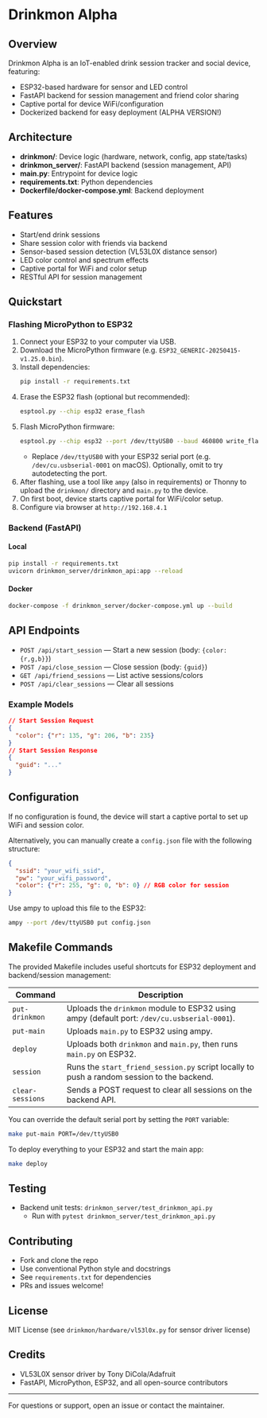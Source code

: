 # Drinkmon Alpha

## Overview
Drinkmon Alpha is an IoT-enabled drink session tracker and social device, featuring:
- ESP32-based hardware for sensor and LED control
- FastAPI backend for session management and friend color sharing
- Captive portal for device WiFi/configuration
- Dockerized backend for easy deployment (ALPHA VERSION!)

## Architecture
- **drinkmon/**: Device logic (hardware, network, config, app state/tasks)
- **drinkmon_server/**: FastAPI backend (session management, API)
- **main.py**: Entrypoint for device logic
- **requirements.txt**: Python dependencies
- **Dockerfile/docker-compose.yml**: Backend deployment

## Features
- Start/end drink sessions
- Share session color with friends via backend
- Sensor-based session detection (VL53L0X distance sensor)
- LED color control and spectrum effects
- Captive portal for WiFi and color setup
- RESTful API for session management

## Quickstart
### Flashing MicroPython to ESP32
1. Connect your ESP32 to your computer via USB.
2. Download the MicroPython firmware (e.g. `ESP32_GENERIC-20250415-v1.25.0.bin`).
3. Install dependencies:
   ```bash
   pip install -r requirements.txt
   ```
4. Erase the ESP32 flash (optional but recommended):
   ```bash
   esptool.py --chip esp32 erase_flash
   ```
5. Flash MicroPython firmware:
   ```bash
   esptool.py --chip esp32 --port /dev/ttyUSB0 --baud 460800 write_flash -z 0x1000 ESP32_GENERIC-20250415-v1.25.0.bin
   ```
   - Replace `/dev/ttyUSB0` with your ESP32 serial port (e.g. `/dev/cu.usbserial-0001` on macOS). Optionally, omit to try autodetecting the port.
6. After flashing, use a tool like `ampy` (also in requirements) or Thonny to upload the `drinkmon/` directory and `main.py` to the device.
7. On first boot, device starts captive portal for WiFi/color setup.
8. Configure via browser at `http://192.168.4.1`

### Backend (FastAPI)
#### Local
```bash
pip install -r requirements.txt
uvicorn drinkmon_server/drinkmon_api:app --reload
```
#### Docker
```bash
docker-compose -f drinkmon_server/docker-compose.yml up --build
```

## API Endpoints
- `POST /api/start_session` — Start a new session (body: `{color: {r,g,b}}`)
- `POST /api/close_session` — Close session (body: `{guid}`)
- `GET /api/friend_sessions` — List active sessions/colors
- `POST /api/clear_sessions` — Clear all sessions

### Example Models
```json
// Start Session Request
{
  "color": {"r": 135, "g": 206, "b": 235}
}
// Start Session Response
{
  "guid": "..."
}
```

## Configuration
If no configuration is found, the device will start a captive portal to set up WiFi and session color.

Alternatively, you can manually create a `config.json` file with the following structure:
```json
{
  "ssid": "your_wifi_ssid",
  "pw": "your_wifi_password",
  "color": {"r": 255, "g": 0, "b": 0} // RGB color for session
}
```

Use ampy to upload this file to the ESP32:
```bash
ampy --port /dev/ttyUSB0 put config.json
```

## Makefile Commands

The provided Makefile includes useful shortcuts for ESP32 deployment and backend/session management:

| Command         | Description |
|-----------------|-------------|
| `put-drinkmon`  | Uploads the `drinkmon` module to ESP32 using ampy (default port: `/dev/cu.usbserial-0001`). |
| `put-main`      | Uploads `main.py` to ESP32 using ampy. |
| `deploy`        | Uploads both `drinkmon` and `main.py`, then runs `main.py` on ESP32. |
| `session`       | Runs the `start_friend_session.py` script locally to push a random session to the backend. |
| `clear-sessions`| Sends a POST request to clear all sessions on the backend API. |

You can override the default serial port by setting the `PORT` variable:
```bash
make put-main PORT=/dev/ttyUSB0
```

To deploy everything to your ESP32 and start the main app:
```bash
make deploy
```

## Testing
- Backend unit tests: `drinkmon_server/test_drinkmon_api.py`
  - Run with `pytest drinkmon_server/test_drinkmon_api.py`

## Contributing
- Fork and clone the repo
- Use conventional Python style and docstrings
- See `requirements.txt` for dependencies
- PRs and issues welcome!

## License
MIT License (see `drinkmon/hardware/vl53l0x.py` for sensor driver license)

## Credits
- VL53L0X sensor driver by Tony DiCola/Adafruit
- FastAPI, MicroPython, ESP32, and all open-source contributors

---

For questions or support, open an issue or contact the maintainer.
